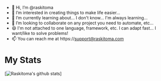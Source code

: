 - 👋 Hi, I’m @raskitoma
- 👀 I’m interested in creating things to make life easier...
- 🌱 I’m currently learning about... I don't know... I'm always learning...
- 💞️ I’m looking to collaborate on any project you need to automate, etc...
- :smile: I'm not attached to one language, framework, etc.  I can adapt fast... I want/like to solve problems!
- 📫 You can reach me at https://support@raskitoma.com

# My Stats
[![Raskitoma's github stats](https://github-readme-stats.vercel.app/api?username=raskitoma&show_icons=true&count_private=true&theme=radical&hide=stars)]
